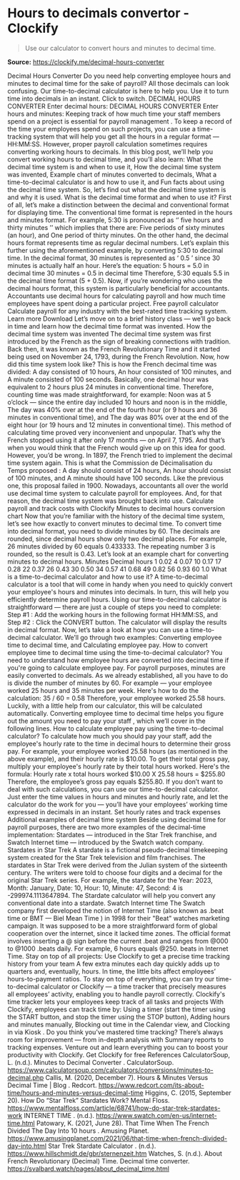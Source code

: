 # Hours to decimals convertor - Clockify

> Use our calculator to convert hours and minutes to decimal time.

**Source:** https://clockify.me/decimal-hours-converter

Decimal Hours Converter
Do you need help converting employee hours and minutes to decimal time for the sake of payroll? All those decimals can look confusing. Our time-to-decimal calculator is here to help you.
Use it to turn time into decimals in an instant.
Click
to switch.
DECIMAL HOURS CONVERTER
Enter decimal hours:
DECIMAL HOURS CONVERTER
Enter hours and minutes:
Keeping track of how much time your staff members spend on a project is essential for
payroll management
.
To keep a record of the time your employees spend on such projects, you can use a time-tracking system that will help you get all the hours in a regular format — HH:MM:SS. However, proper payroll calculation sometimes requires converting working hours to decimals.
In this blog post, we’ll help you convert working hours to decimal time, and you’ll also learn:
What the decimal time system is and when to use it,
How the decimal time system was invented,
Example chart of minutes converted to decimals,
What a time-to-decimal calculator is and how to use it, and
Fun facts about using the decimal time system.
So, let’s find out what the decimal time system is and why it is used.
What is the decimal time format and when to use it?
First of all, let’s make a distinction between the decimal and conventional format for displaying time.
The
conventional time format
is represented in the hours and minutes format.
For example, 5:30 is pronounced as ‘’
five hours and thirty minutes
’’ which implies that there are:
Five periods of sixty minutes (an hour), and
One period of thirty minutes.
On the other hand, the
decimal hours format
represents time as regular decimal numbers.
Let’s explain this further using the aforementioned example, by converting 5:30 to decimal time.
In the decimal format, 30 minutes is represented as ‘
0.5
’ since 30 minutes is actually half an hour.
Here’s the equation:
5 hours = 5.0 in decimal time
30 minutes = 0.5 in decimal time
Therefore, 5:30 equals 5.5 in the decimal time format (5 + 0.5).
Now, if you’re wondering who uses the decimal hours format, this system is particularly beneficial for accountants. Accountants use decimal hours for calculating payroll and how much time employees have spent doing a particular project.
Free payroll calculator
Calculate payroll for any industry with the best-rated time tracking system.
Learn more
Download
Let’s move on to a brief history class — we’ll go back in time and learn how the decimal time format was invented.
How the decimal time system was invented
The decimal time system was first introduced by the French as the sign of breaking connections with tradition. Back then, it was known as the French Revolutionary Time and it started being used on November 24, 1793, during the French Revolution.
Now, how did this time system look like? This is how the French decimal time was divided:
A day consisted of 10 hours,
An hour consisted of 100 minutes, and
A minute consisted of 100 seconds.
Basically, one decimal hour was equivalent to 2 hours plus 24 minutes in conventional time. Therefore, counting time was made straightforward, for example:
Noon was at 5 o’clock — since the entire day included 10 hours and noon is in the middle,
The day was 40% over at the end of the fourth hour (or 9 hours and 36 minutes in conventional time), and
The day was 80% over at the end of the eight hour (or 19 hours and 12 minutes in conventional time).
This method of calculating time proved very inconvenient and unpopular. That’s why the French stopped using it after only 17 months — on April 7, 1795.
And that’s when you would think that the French would give up on this idea for good.
However, you’d be wrong. In 1897, the French tried to implement the decimal time system again.
This is what the
Commission de Décimalisation du Temps proposed
:
A day should consist of 24 hours,
An hour should consist of 100 minutes, and
A minute should have 100 seconds.
Like the previous one, this proposal failed in 1900.
Nowadays, accountants all over the world use decimal time system to calculate payroll for employees. And, for that reason, the decimal time system was brought back into use.
Calculate payroll and track costs with Clockify
Minutes to decimal hours conversion chart
Now that you’re familiar with the history of the decimal time system, let’s see how exactly to convert minutes to decimal time.
To convert time into decimal format, you need to divide minutes by 60.
The decimals are rounded, since decimal hours show only two decimal places.
For example, 26 minutes divided by 60 equals 0.433333. The repeating number 3 is rounded, so the result is 0.43.
Let’s look at an example chart for converting minutes to decimal hours.
Minutes
Decimal hours
1
0.02
4
0.07
10
0.17
17
0.28
22
0.37
26
0.43
30
0.50
34
0.57
41
0.68
49
0.82
56
0.93
60
1.0
What is a time-to-decimal calculator and how to use it?
A time-to-decimal calculator is a tool that will come in handy when you need to quickly convert your employee's hours and minutes into decimals. In turn, this will help you efficiently determine payroll hours.
Using our time-to-decimal calculator is straightforward — there are just a couple of steps you need to complete:
Step #1
: Add the working hours in the following format HH:MM:SS, and
Step #2
: Click the CONVERT button.
The calculator will display the results in decimal format.
Now, let’s take a look at how you can use a time-to-decimal calculator. We’ll go through two examples:
Converting employee time to decimal time, and
Calculating employee pay.
How to convert employee time to decimal time using the time-to-decimal calculator?
You need to understand how employee hours are converted into decimal time if you're going to calculate employee pay.
For payroll purposes, minutes are easily converted to decimals. As we already established, all you have to do is divide the number of minutes by 60.
For example — your employee worked 25 hours and 35 minutes per week.
Here's how to do the calculation:
35 / 60 = 0.58
Therefore, your employee worked 25.58 hours.
Luckily, with a little help from our calculator, this will be calculated automatically.
Converting employee time to decimal time helps you figure out the amount you need to
pay your staff
, which we’ll cover in the following lines.
How to calculate employee pay using the time-to-decimal calculator?
To calculate how much you should pay your staff, add the employee's hourly rate to the time in decimal hours to determine their gross pay.
For example, your employee worked 25.58 hours (as mentioned in the above example), and their
hourly rate
is $10.00. To get their total gross pay, multiply your employee's hourly rate by their total hours worked.
Here's the formula:
Hourly rate x total hours worked
$10.00 X 25.58 hours = $255.80
Therefore, the employee’s gross pay equals $255.80.
If you don’t want to deal with such calculations, you can use our time-to-decimal calculator. Just enter the time values in hours and minutes and hourly rate, and let the calculator do the work for you — you’ll have your employees’ working time expressed in decimals in an instant.
Set hourly rates and track expenses
Additional examples of decimal time system
Beside using decimal time for payroll purposes, there are two more examples of the decimal-time implementation:
Stardates
— introduced in the Star Trek franchise, and
Swatch Internet time
— introduced by the Swatch watch company.
Stardates in Star Trek
A stardate is a fictional pseudo-decimal timekeeping system created for the Star Trek television and film franchises. The stardates in Star Trek were derived from the
Julian system
of the sixteenth century. The writers were told to choose four digits and a decimal for the original Star Trek series.
For example, the stardate for the Year: 2023, Month: January, Date: 10, Hour: 10, Minute: 47, Second: 4 is -299974.1113647894.
The
Stardate calculator
will help you convert any conventional date into a stardate.
Swatch Internet time
The Swatch company first developed the notion of Internet Time (also known as .beat time or BMT —
Biel Mean Time
) in 1998 for their "Beat" watches marketing campaign.
It was supposed to be a more straightforward form of global cooperation over the internet, since it lacked time zones. The official format involves inserting a @ sign before the current .beat and ranges from @000 to @1000 .beats daily.
For example, 6 hours equals @250. beats in Internet Time.
Stay on top of all projects: Use Clockify to get a precise time tracking history from your team
A few extra minutes each day quickly adds up to quarters and, eventually, hours. In time, the little bits affect employees’ hours-to-payment ratios.
To stay on top of everything, you can try our time-to-decimal calculator or
Clockify
— a time tracker that precisely measures all employees’ activity, enabling you to handle payroll correctly.
Clockify's time tracker lets your employees keep track of all tasks and projects
With Clockify, employees can track time by:
Using a timer (start the timer using the START button, and stop the timer using the STOP button),
Adding hours and minutes manually,
Blocking out time in the Calendar view, and
Clocking in via
Kiosk
.
Do you think you’ve mastered time tracking? There’s always room for improvement — from in-depth analysis with Summary reports to tracking expenses.
Venture out and learn everything you can to boost your productivity with Clockify.
Get Clockify for free
References
CalculatorSoup, L. (n.d.).
Minutes to Decimal Converter
. CalculatorSoup.
https://www.calculatorsoup.com/calculators/conversions/minutes-to-decimal.php
Callis, M. (2020, December 7).
Hours & Minutes Versus Decimal Time | Blog
. Redcort.
https://www.redcort.com/its-about-time/hours-and-minutes-versus-decimal-time
Higgins, C. (2015, September 20).
How Do “Star Trek” Stardates Work?
Mental Floss.
https://www.mentalfloss.com/article/68741/how-do-star-trek-stardates-work
INTERNET TIME
. (n.d.).
https://www.swatch.com/en-us/internet-time.html
Patowary, K. (2021, June 28).
That Time When The French Divided The Day Into 10 hours
. Amusing Planet.
https://www.amusingplanet.com/2021/06/that-time-when-french-divided-day-into.html
Star Trek Stardate Calculator
. (n.d.).
https://www.hillschmidt.de/gbr/sternenzeit.htm
Watches, S. (n.d.).
About French Revolutionary (Decimal) Time. Decimal time converter.
https://svalbard.watch/pages/about_decimal_time.html